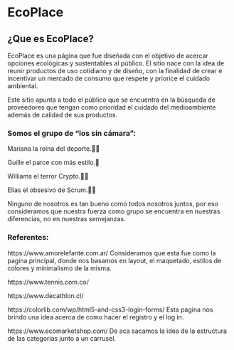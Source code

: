 <h1>EcoPlace</h1>

<h2>¿Que es EcoPlace?</h2>

<p>EcoPlace es una página que fue diseñada con el objetivo de acercar opciones ecológicas y sustentables al público. El sitio nace con la idea de reunir productos de uso cotidiano y de diseño, con la finalidad de crear e incentivar un mercado de consumo que respete y priorice el cuidado ambiental.</p>
<p>Este sitio apunta a todo el público que se encuentra en la búsqueda de proveedores que tengan como prioridad el cuidado del medioambiente además de calidad de sus productos.</p>

<h3>Somos el grupo de “los sin cámara”:</h3>
<p>Mariana la reina del deporte.🤸‍♀️</p>
<p>Guille el parce con más estilo.🕺</p>
<p>Williams el terror Crypto.👨‍💻</p>
<p>Elías el obsesivo de Scrum.👨‍💼</p>
<p>Ninguno de nosotros es tan bueno como todos nosotros juntos, por eso consideramos que nuestra fuerza como grupo se encuentra en nuestras diferencias, no en nuestras semejanzas.</p>


<h3>Referentes:</h3>

<p>https://www.amorelefante.com.ar/ Consideramos que esta fue como la pagina principal, donde nos basamos en layout, el maquetado, estilos de colores y minimalismo de la misma.</p>
<p>https://www.tennis.com.co/ </p>
<p>https://www.decathlon.cl/ </p>
<p>https://colorlib.com/wp/html5-and-css3-login-forms/ Esta pagina nos brindo una idea acerca de como hacer el registro y el log in.</p>
<p>https://www.ecomarketshop.com/ De aca sacamos la idea de la estructura de las categorias junto a un carrusel.</p>
